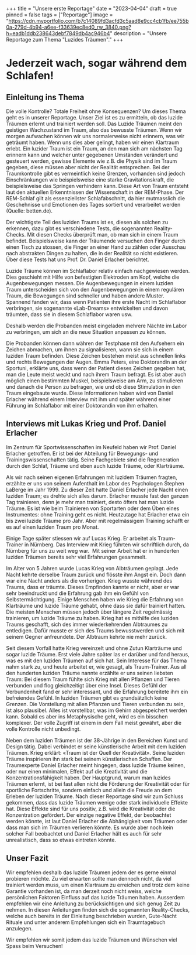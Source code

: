 +++
title = "Unsere erste Reportage"
date = "2023-04-04"
draft = true
pinned = false
tags = ["Reportage"]
image = "https://cdn.myportfolio.com/b7c14089fd3acfd3c5aad8e9cc4cb1fb/ee755b0a-279d-4b94-a6ee-f33639ec8ed0_rw_3840.png?h=eadb1ddb238643debf7849db4ac946b4"
description = "Unsere Reportage zum Thema \"Luzides Träumen\"."
+++
# **Jederzeit wach, sogar während dem Schlafen!**

## Einleitung ins Thema

Die volle Kontrolle? Totale Freiheit ohne Konsequenzen? Um dieses Thema geht es in unserer Reportage. Unser Ziel ist es zu ermitteln, ob das luzide Träumen erlernt und trainiert werden soll. Das Luzide Träumen meint den geistigen Wachzustand im Traum, also das bewusste Träumen. Wenn wir morgen aufwachen können wir uns normalerweise nicht erinnern, was wir geträumt haben. Wenn uns dies aber gelingt, haben wir einen Klartraum erlebt. Ein luzider Traum ist ein Traum, an den man sich am nächsten Tag erinnern kann und welcher unter gegebenen Umständen verändert und gesteuert werden, gewisse Elemente wie z.B. die Physik sind im Traum gegeben, diese müssen aber nicht der Realität entsprechen. Bei der Traumkontrolle gibt es vermeintlich keine Grenzen, vorhanden sind jedoch Einschränkungen wie beispielsweise eine starke Gravitationskraft, die beispielsweise das Springen verhindern kann. Diese Art von Traum entsteht laut den aktuellen Erkenntnissen der Wissenschaft in der REM-Phase. Der REM-Schlaf gilt als essenziellster Schlafabschnitt, da hier mutmasslich die Geschehnisse und Emotionen des Tages sortiert und verarbeitet werden (Quelle: betten.de).

Der wichtigste Teil des luziden Traums ist es, diesen als solchen zu erkennen, dazu gibt es verschiedene Tests, die sogenannten Reality-Checks. Mit diesen Checks überprüft man, ob man sich in einem Traum befindet. Beispielsweise kann der Träumende versuchen den Finger durch einen Tisch zu stossen, die Finger an einer Hand zu zählen oder Ausschau nach abstrakten Dingen zu halten, die in der Realität so nicht existieren. Über diese Tests hat uns Prof. Dr. Daniel Erlacher berichtet.

Luzide Träume können im Schlaflabor relativ einfach nachgewiesen werden. Dies geschieht mit Hilfe von befestigten Elektroden am Kopf, welche die Augenbewegungen messen. Die Augenbewegungen in einem luziden Traum unterscheiden sich von den Augenbewegungen in einem regulären Traum, die Bewegungen sind schneller und haben andere Muster. Spannend fanden wir, dass wenn Patienten ihre erste Nacht im Schlaflabor verbringen, sie sogenannte «Lab-Dreams» entwickelten und davon träumten, dass sie in diesem Schlaflabor waren usw.

Deshalb werden die Probanden meist eingeladen mehrere Nächte im Labor zu verbringen, um sich an die neue Situation anpassen zu können.

Die Probanden können dann währen der Testphase mit den Aufsehern ein Zeichen abmachen, um ihnen zu signalisieren, wann sie sich in einem luziden Traum befinden. Diese Zeichen bestehen meist aus schnellen links und rechts Bewegungen der Augen. Emma Peters, eine Doktorandin an der Sportuni, erklärte uns, dass wenn der Patient dieses Zeichen gegeben hat, man die Leute meist weckt und nach ihrem Traum befragt. Es ist aber auch möglich einen bestimmten Muskel, beispielsweise am Arm, zu stimulieren und danach die Person zu befragen, wie und ob diese Stimulation in den Traum eingebaute wurde. Diese Informationen haben wird von Daniel Erlacher während einem Interview mit ihm und später während einer Führung im Schlaflabor mit einer Doktorandin von ihm erhalten.

## Interviews mit Lukas Krieg und Prof.  Daniel Erlacher

Im Zentrum für Sportwissenschaften im Neufeld haben wir Prof. Daniel Erlacher getroffen. Er ist bei der Abteilung für Bewegungs- und Trainingswissenschaften tätig. Seine Fachgebiete sind die Regeneration durch den Schlaf, Träume und eben auch luzide Träume, oder Klarträume. 

Als wir nach seinen eigenen Erfahrungen mit luzidem Träumen fragten, erzählte er uns von seinem Aufenthalt im Labor des Psychologen Stephen LaBerge im Jahr 1999. Zu dieser Zeit hatte Daniel Erlacher jede Nacht einen luziden Traum; es drehte sich alles darum. Erlacher musste fast den ganzen Tag trainieren, denn je mehr man trainiert, desto öfters hat man luzide Träume. Es ist wie beim Trainieren von Sportarten oder dem Üben eines Instrumentes: ohne Training geht es nicht. Heutzutage hat Erlacher etwa ein bis zwei luzide Träume pro Jahr. Aber mit regelmässigem Training schafft er es auf einen luziden Traum pro Monat.  

Einige Tage später stiessen wir auf Lucas Krieg. Er arbeitet als Traum-Trainer in Nürnberg. Das Interview mit Krieg führten wir schriftlich durch, da Nürnberg für uns zu weit weg war.  Mit seiner Arbeit hat er in hunderten luziden Träumen bereits sehr viel Erfahrungen gesammelt. 

Im Alter von 5 Jahren wurde Lucas Krieg von Albträumen geplagt. Jede Nacht kehrte derselbe Traum zurück und flösste ihm Angst ein. Doch dann war eine Nacht anders als die vorherigen. Krieg wusste während des Traums, dass er träumte. Dieses Empfinden kannte er nicht, aber er war sehr beeindruckt und die Erfahrung gab ihm ein Gefühl von Selbstermächtigung. Einige Menschen haben wie Krieg die Erfahrung von Klarträume und luzide Träume gehabt, ohne dass sie dafür trainiert hatten. Die meisten Menschen müssen jedoch über längere Zeit regelmässig trainieren, um luzide Träume zu haben. Krieg hat es mithilfe des luziden Traums geschafft, sich des immer wiederkehrenden Albtraumes zu entledigen. Dafür musste er sich des Traums bewusstwerden und sich mit seinem Gegner anfreundete. Der Albtraum kehrte nie mehr zurück. 

Seit diesem Vorfall hatte Krieg vereinzelt und ohne Zutun Klarträume und sogar luzide Träume. Erst viele Jahre später las er darüber und fand heraus, was es mit den luziden Träumen auf sich hat. Sein Interesse für das Thema nahm stark zu, und heute arbeitet er, wie gesagt, als Traum-Trainer. Aus all den hunderten luziden Träume nannte erzählte er uns seinen liebsten Traum: Bei diesem Traum fühlte sich Krieg mit allen Pflanzen und Tieren verbunden und flog gleichzeitigt über eine Insel. Dieses Gefühl der Verbundenheit fand er sehr interessant, und die Erfahrung bereitete ihm ein befreiendes Gefühl. In luziden Träumen gibt es grundsätzlich keine Grenzen. Die Vorstellung mit allen Pflanzen und Tieren verbunden zu sein, ist also plausibel. Alles ist vorstellbar, was im Gehirn abgespeichert werden kann. Sobald es aber ins Metaphysische geht, wird es ein bisschen komplexer. Der volle Zugriff ist einem in dem Fall meist gewährt, aber die volle Kontrolle nicht unbedingt. 

Neben dem luziden Träumen ist der 38-Jährige in den Bereichen Kunst und Design tätig. Dabei verbindet er seine künstlerische Arbeit mit dem luziden Träumen. Krieg erklärt: «Traum ist der Quell der Kreativität». Seine luziden Träume inspirieren ihn stark bei seinem künstlerischen Schaffen. Der Traumexperte Daniel Erlacher meint hingegen, dass luzide Träume keinen, oder nur einen minimalen, Effekt auf die Kreativität und die Konzentrationsfähigkeit haben. Der Hauptgrund, warum man luzides Träumen erlernt, ist bei fast allen nicht die Förderung der Kreativität oder für sportliche Fortschritte, sondern einfach und allein die Freude an dem Erleben der luziden Träume. Nach dieser Reportage sind wir zum Schluss gekommen, dass das luzide Träumen wenige oder stark individuelle Effekte hat. Diese Effekte sind für uns positiv, z.B. wird die Kreativität oder die Konzentration gefördert. Der einzige negative Effekt, der beobachtet werden könnte, ist laut Daniel Erlacher die Abhängigkeit vom Träumen oder dass man sich im Träumen verlieren könnte. Es wurde aber noch kein solcher Fall beobachtet und Daniel Erlacher hält es auch für sehr unrealistisch, dass so etwas eintreten könnte.

## Unser Fazit

Wir empfehlen deshalb das luzide Träumen jedem der es gerne einmal probieren möchte. Zu viel erwarten sollte man dennoch nicht, da viel trainiert werden muss, um einen Klartraum zu erreichen und trotz dem keine Garantie vorhanden ist, da man derzeit noch nicht weiss, welche persönlichen Faktoren Einfluss auf das luzide Träumen haben. Ausserdem empfehlen wir eine Anleitung zu berücksichtigen und sich genug Zeit zu nehmen. In diesen Anleitungen finden sich die sogenannten Reality-Checks, welche auch bereits in der Einleitung beschrieben wurden, Gute-Nacht Rituale und unter anderem Empfehlungen sich ein Traumtagebuch anzulegen.

Wir empfehlen wir somit jedem das luzide Träumen und Wünschen viel Spass beim Versuchen!
